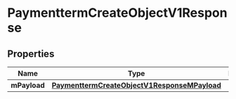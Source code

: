 
# PaymenttermCreateObjectV1Response

## Properties
| Name | Type | Description | Notes |
| ------------ | ------------- | ------------- | ------------- |
| **mPayload** | [**PaymenttermCreateObjectV1ResponseMPayload**](PaymenttermCreateObjectV1ResponseMPayload.md) |  |  |



